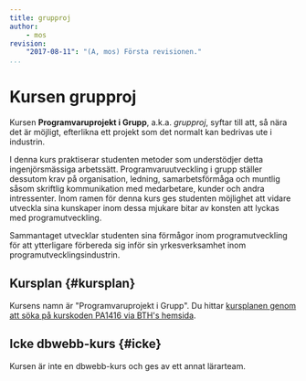 ```yaml
---
title: grupproj
author:
    - mos
revision:
    "2017-08-11": "(A, mos) Första revisionen."
...
```

Kursen grupproj
==================================

Kursen **Programvaruprojekt i Grupp**, a.k.a. *grupproj*, syftar till att, så nära det är möjligt, efterlikna ett projekt som det normalt kan bedrivas ute i industrin.

I denna kurs praktiserar studenten metoder som understödjer detta ingenjörsmässiga arbetssätt. Programvaruutveckling i grupp ställer dessutom krav på organisation, ledning, samarbetsförmåga och muntlig såsom skriftlig kommunikation med medarbetare, kunder och andra intressenter. Inom ramen för denna kurs ges studenten möjlighet att vidare utveckla sina kunskaper inom dessa mjukare bitar av konsten att lyckas med programutveckling.

Sammantaget utvecklar studenten sina förmågor inom programutveckling för att ytterligare förbereda sig inför sin yrkesverksamhet inom programutvecklingsindustrin.

<!--more-->




Kursplan {#kursplan}
-----------------------------------------------------

Kursens namn är "Programvaruprojekt i Grupp". Du hittar [kursplanen genom att söka på kurskoden PA1416 via BTH's hemsida](http://edu.bth.se/utbildning/utb_kursplaner.asp?KKurskod=PA1416).



Icke dbwebb-kurs {#icke}
-----------------------------------------------------

Kursen är inte en dbwebb-kurs och ges av ett annat lärarteam.
